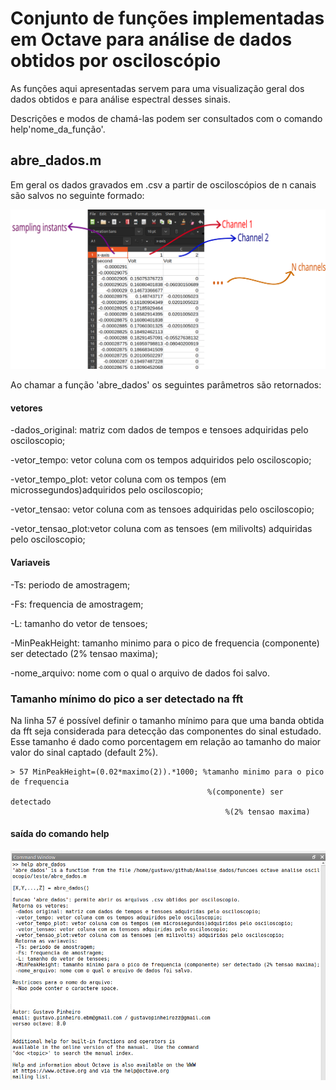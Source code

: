 # Conjunto de funções implementadas em Octave para análise de dados obtidos por osciloscópio

As funções aqui apresentadas servem para uma visualização geral dos dados obtidos e para análise espectral desses sinais.

Descrições e modos de chamá-las podem ser consultados com o comando help'nome_da_função'.

## abre_dados.m

Em geral os dados gravados em .csv a partir de osciloscópios de n canais são salvos no seguinte formado:

![Arquivo cvs - osciloscópio](https://github.com/Pinheirogustavo/Analise_dados/blob/main/funcoes%20octave%20analise%20oscilocopio/prints/table_csv.png)

Ao chamar a função 'abre_dados' os seguintes parâmetros são retornados:

#### vetores
-dados_original: matriz com dados de tempos e tensoes adquiridas pelo osciloscopio;

-vetor_tempo: vetor coluna com os tempos adquiridos pelo osciloscopio;

-vetor_tempo_plot: vetor coluna com os tempos (em microssegundos)adquiridos pelo osciloscopio;

-vetor_tensao: vetor coluna com as tensoes adquiridas pelo osciloscopio;

-vetor_tensao_plot:vetor coluna com as tensoes (em milivolts) adquiridas pelo osciloscopio;

#### Variaveis
-Ts: periodo de amostragem;

-Fs: frequencia de amostragem;

-L: tamanho do vetor de tensoes;

-MinPeakHeight: tamanho minimo para o pico de frequencia (componente) ser detectado (2% tensao maxima);

-nome_arquivo: nome com o qual o arquivo de dados foi salvo.

### Tamanho mínimo do pico a ser detectado na fft

Na linha 57 é possível definir o tamanho mínimo para que uma banda obtida da fft seja considerada para detecção das componentes do sinal estudado. Esse tamanho é dado como porcentagem em relação ao tamanho do maior valor do sinal captado (default 2%).

    > 57 MinPeakHeight=(0.02*maximo(2)).*1000; %tamanho minimo para o pico de frequencia
                                                %(componente) ser detectado
                                                    %(2% tensao maxima)

#### saída do comando help

![help abre_dados](https://github.com/Pinheirogustavo/Analise_dados/blob/main/funcoes%20octave%20analise%20oscilocopio/prints/help_abre_dados.png)
